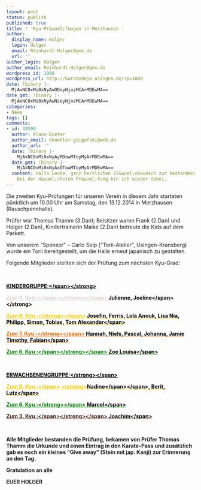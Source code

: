 ```yaml
---
layout: post
status: publish
published: true
title: ! 'Kyu-Pr&uuml;fungen in Merzhausen '
author:
  display_name: Holger
  login: Holger
  email: Reinhardt.Holger@gmx.de
  url: ''
author_login: Holger
author_email: Reinhardt.Holger@gmx.de
wordpress_id: 1088
wordpress_url: http://karatedojo-usingen.de/?p=1088
date: !binary |-
  MjAxNC0xMi0xNyAwODoyNjozMCArMDEwMA==
date_gmt: !binary |-
  MjAxNC0xMi0xNyAwNzoyNjozMCArMDEwMA==
categories:
- News
tags: []
comments:
- id: 38500
  author: Klaus-Dieter
  author_email: kkoehler-goigofski@web.de
  author_url: ''
  date: !binary |-
    MjAxNC0xMi0xNyAyMDowMToyMyArMDEwMA==
  date_gmt: !binary |-
    MjAxNC0xMi0xNyAxOTowMToyMyArMDEwMA==
  content: Hallo Leute, ganz herzlichen Gl&uuml;ckwunsch zur bestandenen Pr&uuml;fung!
    Bei der n&auml;chsten Pr&uuml;fung bin ich wieder dabei.
---
```

<p>Die zweiten Kyu-Pr&uuml;fungen f&uuml;r unseren Verein in diesem Jahr starteten p&uuml;nktlich um 10.00 Uhr am Samstag, den 13.12.2014 in Merzhausen (Rauschpennhalle).</p>
<p>Pr&uuml;fer war Thomas Thamm (3.Dan); Beisitzer waren Frank (2.Dan) und Holger (2.Dan), Kindertrainerin Maike (2.Dan) betreute die Kids auf dem Parkett.</p>
<p>Von unserem "Sponsor" &ndash; Carlo Seip ("Torii-Atelier", Usingen-Kransberg) wurde ein Torii bereitgestellt, um die Halle erneut japanisch zu gestalten.</p>
<p>Folgende Mitglieder stellten sich der Pr&uuml;fung zum n&auml;chsten Kyu-Grad:</p>
<p>&nbsp;</p>
<p><strong><span style="text-decoration: underline; color: #000000;">KINDERGRUPPE:<&#47;span><&#47;strong></p>
<p><span style="text-decoration: underline;"><strong><span style="color: #ded1d1; text-decoration: underline;">Zum 9. Kyu :<&#47;span><&#47;strong><&#47;span> <span style="color: #000000;">Julienne, Joeline<&#47;span><strong><br />
<&#47;strong></p>
<p><span style="text-decoration: underline; color: #ffcc00;"><strong>Zum 8. Kyu :<&#47;strong><&#47;span><span style="color: #000000;"> Josefin, Ferris, Lola Anouk, Lisa Nia, Philipp, Simon, Tobias, Tom Alexander<&#47;span></p>
<p><span style="text-decoration: underline; color: #ff6600;"><strong>Zum 7. Kyu :<&#47;strong><&#47;span> <span style="color: #000000;">Hannah, Niels, Pascal, Johanna, Jamie Timothy, Fabian<&#47;span></p>
<p><span style="text-decoration: underline; color: #008000;"><strong><span style="text-decoration: underline;">Zum 6. Kyu :<&#47;span><&#47;strong><&#47;span> <span style="color: #000000;">Zoe Louisa<&#47;span></p>
<p>&nbsp;</p>
<p><span style="text-decoration: underline; color: #000000;"><strong>ERWACHSENENGRUPPE:<&#47;strong><&#47;span></p>
<p><span style="color: #ffcc00;"><strong><span style="text-decoration: underline;">Zum 8. Kyu :<&#47;span>&nbsp;<&#47;strong><span style="color: #000000;">Nadine<&#47;span><&#47;span><span style="color: #000000;">, Berit, Lutz<&#47;span></p>
<p><span style="text-decoration: underline; color: #008000;"><strong>Zum 6. Kyu :<&#47;strong><&#47;span> <span style="color: #000000;">Marcel<&#47;span></p>
<p><span style="text-decoration: underline;"><strong><span style="color: #401b12; text-decoration: underline;">Zum 3. Kyu :<&#47;span><&#47;strong><&#47;span> <span style="color: #000000;">Joachim<&#47;span></p>
<p>&nbsp;</p>
<p>Alle Mitglieder bestanden die Pr&uuml;fung, bekamen von Pr&uuml;fer Thomas Thamm die Urkunde und einen Eintrag in den Karate-Pass und zus&auml;tzlich gab es noch ein kleines &ldquo;Give away&rdquo; (Stein mit jap. Kanji) zur Erinnerung an den Tag.</p>
<p>Gratulation an alle</p>
<p>EUER HOLGER</p>
